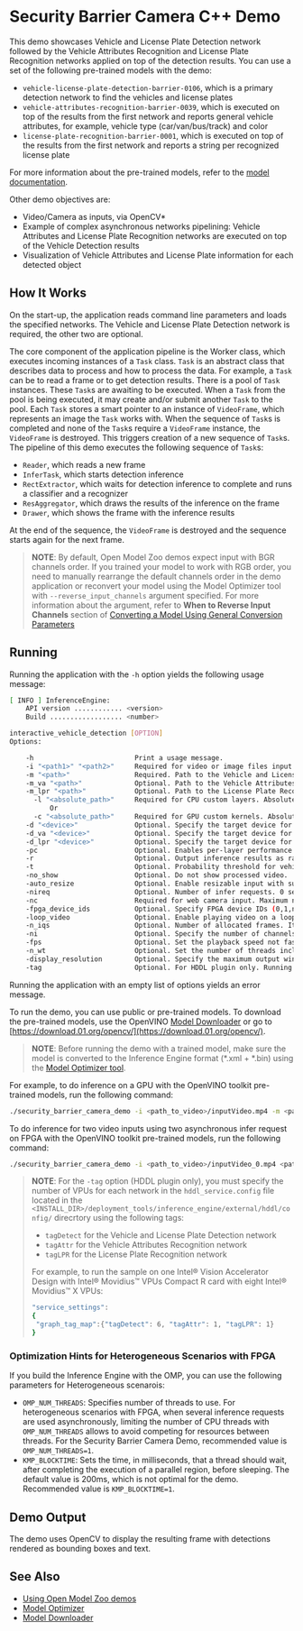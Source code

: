 # Security Barrier Camera С++ Demo

This demo showcases Vehicle and License Plate Detection network followed by the Vehicle Attributes Recognition and License Plate Recognition networks applied on top
of the detection results. You can use a set of the following pre-trained models with the demo:
* `vehicle-license-plate-detection-barrier-0106`, which is a primary detection network to find the vehicles and license plates
* `vehicle-attributes-recognition-barrier-0039`, which is executed on top of the results from the first network and
reports general vehicle attributes, for example, vehicle type (car/van/bus/track) and color
* `license-plate-recognition-barrier-0001`, which is executed on top of the results from the first network
and reports a string per recognized license plate

For more information about the pre-trained models, refer to the [model documentation](../../intel_models/index.md).

Other demo objectives are:
* Video/Camera as inputs, via OpenCV\*
* Example of complex asynchronous networks pipelining: Vehicle Attributes and License Plate Recognition networks are executed on top of the Vehicle Detection results
* Visualization of Vehicle Attributes and License Plate information for each detected object

## How It Works

On the start-up, the application reads command line parameters and loads the specified networks. The Vehicle and License Plate
Detection network is required, the other two are optional.

The core component of the application pipeline is the Worker class, which executes incoming instances of a `Task` class.
`Task` is an abstract class that describes data to process and how to process the data.
For example, a `Task` can be to read a frame or to get detection results.
There is a pool of `Task` instances. These `Task`s are awaiting to be executed.
When a `Task` from the pool is being executed, it may create and/or submit another `Task` to the pool.
Each `Task` stores a smart pointer to an instance of `VideoFrame`, which represents an image the `Task` works with.
When the sequence of `Task`s is completed and none of the `Task`s require a `VideoFrame` instance, the `VideoFrame` is destroyed.
This triggers creation of a new sequence of `Task`s.
The pipeline of this demo executes the following sequence of `Task`s:
* `Reader`, which reads a new frame
* `InferTask`, which starts detection inference
* `RectExtractor`, which waits for detection inference to complete and runs a classifier and a recognizer
* `ResAggregator`, which draws the results of the inference on the frame
* `Drawer`, which shows the frame with the inference results

At the end of the sequence, the `VideoFrame` is destroyed and the sequence starts again for the next frame.

> **NOTE**: By default, Open Model Zoo demos expect input with BGR channels order. If you trained your model to work with RGB order, you need to manually rearrange the default channels order in the demo application or reconvert your model using the Model Optimizer tool with `--reverse_input_channels` argument specified. For more information about the argument, refer to **When to Reverse Input Channels** section of [Converting a Model Using General Conversion Parameters](https://docs.openvinotoolkit.org/latest/_docs_MO_DG_prepare_model_convert_model_Converting_Model_General.html)

## Running

Running the application with the <code>-h</code> option yields the following usage message:
```sh
[ INFO ] InferenceEngine:
    API version ............ <version>
    Build .................. <number>

interactive_vehicle_detection [OPTION]
Options:

    -h                         Print a usage message.
    -i "<path1>" "<path2>"     Required for video or image files input. Path to video or image files.
    -m "<path>"                Required. Path to the Vehicle and License Plate Detection model .xml file.
    -m_va "<path>"             Optional. Path to the Vehicle Attributes model .xml file.
    -m_lpr "<path>"            Optional. Path to the License Plate Recognition model .xml file.
      -l "<absolute_path>"     Required for CPU custom layers. Absolute path to a shared library with the kernels implementation.
          Or
      -c "<absolute_path>"     Required for GPU custom kernels. Absolute path to an .xml file with the kernels description.
    -d "<device>"              Optional. Specify the target device for Vehicle Detection (the list of available devices is shown below). Default value is CPU. Use "-d HETERO:<comma-separated_devices_list>" format to specify HETERO plugin. The application looks for a suitable plugin for the specified device.
    -d_va "<device>"           Optional. Specify the target device for Vehicle Attributes (the list of available devices is shown below). Default value is CPU. Use "-d HETERO:<comma-separated_devices_list>" format to specify HETERO plugin. The application looks for a suitable plugin for the specified device.
    -d_lpr "<device>"          Optional. Specify the target device for License Plate Recognition (the list of available devices is shown below). Default value is CPU. Use "-d HETERO:<comma-separated_devices_list>" format to specify HETERO plugin. The application looks for a suitable plugin for the specified device.
    -pc                        Optional. Enables per-layer performance statistics.
    -r                         Optional. Output inference results as raw values.
    -t                         Optional. Probability threshold for vehicle and license plate detections.
    -no_show                   Optional. Do not show processed video.
    -auto_resize               Optional. Enable resizable input with support of ROI crop and auto resize.
    -nireq                     Optional. Number of infer requests. 0 sets the number of infer requests equal to the number of inputs.
    -nc                        Required for web camera input. Maximum number of processed camera inputs (web cameras).
    -fpga_device_ids           Optional. Specify FPGA device IDs (0,1,n).
    -loop_video                Optional. Enable playing video on a loop.
    -n_iqs                     Optional. Number of allocated frames. It is a multiplier of the number of inputs.
    -ni                        Optional. Specify the number of channels generated from provided inputs (with -i and -nc keys). For example, if only one camera is provided, but -ni is set to 2, the demo will process frames as if they are captured from two cameras. 0 sets the number of input channels equal to the number of provided inputs.
    -fps                       Optional. Set the playback speed not faster than the specified FPS. 0 removes the upper bound.
    -n_wt                      Optional. Set the number of threads including the main thread a Worker class will use.
    -display_resolution        Optional. Specify the maximum output window resolution.
    -tag                       Optional. For HDDL plugin only. Running each network on a set of Intel(R) Movidius(TM) X VPUs with a specific tag. You must specify the number of VPUs for each network in the hddl_service.config file. Refer to the corresponding README file for more information.

```

Running the application with an empty list of options yields an error message.

To run the demo, you can use public or pre-trained models. To download the pre-trained models, use the OpenVINO [Model Downloader](../../tools/downloader/README.md) or go to [https://download.01.org/opencv/](https://download.01.org/opencv/).

> **NOTE**: Before running the demo with a trained model, make sure the model is converted to the Inference Engine format (\*.xml + \*.bin) using the [Model Optimizer tool](https://docs.openvinotoolkit.org/latest/_docs_MO_DG_Deep_Learning_Model_Optimizer_DevGuide.html).

For example, to do inference on a GPU with the OpenVINO toolkit pre-trained models, run the following command:

```sh
./security_barrier_camera_demo -i <path_to_video>/inputVideo.mp4 -m <path_to_model>/vehicle-license-plate-detection-barrier-0106.xml -m_va <path_to_model>/vehicle-attributes-recognition-barrier-0039.xml -m_lpr <path_to_model>/license-plate-recognition-barrier-0001.xml -d GPU
```

To do inference for two video inputs using two asynchronous infer request on FPGA with the OpenVINO toolkit pre-trained models, run the following command:
```sh
./security_barrier_camera_demo -i <path_to_video>/inputVideo_0.mp4 <path_to_video>/inputVideo_1.mp4 -m <path_to_model>/vehicle-license-plate-detection-barrier-0106.xml -m_va <path_to_model>/vehicle-attributes-recognition-barrier-0039.xml -m_lpr <path_to_model>/license-plate-recognition-barrier-0001.xml -d HETERO:FPGA,CPU -d_va HETERO:FPGA,CPU -d_lpr HETERO:FPGA,CPU -nireq 2
```

> **NOTE**: For the `-tag` option (HDDL plugin only), you must specify the number of VPUs for each network in the `hddl_service.config` file located in the `<INSTALL_DIR>/deployment_tools/inference_engine/external/hddl/config/` direcrtory using the following tags:
> * `tagDetect` for the Vehicle and License Plate Detection network
> * `tagAttr` for the Vehicle Attributes Recognition network
> * `tagLPR` for the License Plate Recognition network
>
> For example, to run the sample on one Intel® Vision Accelerator Design with Intel® Movidius™ VPUs Compact R card with eight Intel&reg; Movidius&trade; X VPUs:
> ```sh
> "service_settings":
> {
>  "graph_tag_map":{"tagDetect": 6, "tagAttr": 1, "tagLPR": 1}
> }
> ```


### Optimization Hints for Heterogeneous Scenarios with FPGA

If you build the Inference Engine with the OMP, you can use the following parameters for Heterogeneous scenarois:

* `OMP_NUM_THREADS`: Specifies number of threads to use. For heterogeneous scenarios with FPGA, when several inference requests are used asynchronously, limiting the number of CPU threads with `OMP_NUM_THREADS` allows to avoid competing for resources between threads. For the Security Barrier Camera Demo, recommended value is `OMP_NUM_THREADS=1`.
* `KMP_BLOCKTIME`: Sets the time, in milliseconds, that a thread should wait, after completing the execution of a parallel region, before sleeping. The default value is 200ms, which is not optimal for the demo. Recommended value is `KMP_BLOCKTIME=1`.

## Demo Output

The demo uses OpenCV to display the resulting frame with detections rendered as bounding boxes and text.


## See Also
* [Using Open Model Zoo demos](../README.md)
* [Model Optimizer](https://docs.openvinotoolkit.org/latest/_docs_MO_DG_Deep_Learning_Model_Optimizer_DevGuide.html)
* [Model Downloader](../../tools/downloader/README.md)
